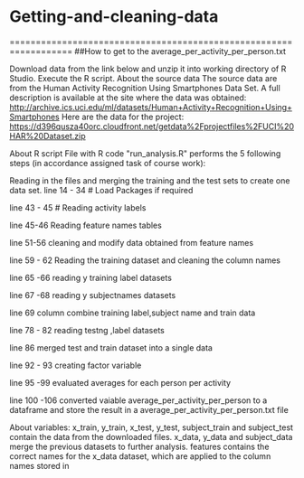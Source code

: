 # Getting-and-cleaning-data
==================================================================
##How to get to the average_per_activity_per_person.txt

Download data from the link below and unzip it into working directory of R Studio.
Execute the R script.
About the source data
The source data are from the Human Activity Recognition Using Smartphones Data Set. A full description is available at the site where the data was obtained: http://archive.ics.uci.edu/ml/datasets/Human+Activity+Recognition+Using+Smartphones Here are the data for the project: https://d396qusza40orc.cloudfront.net/getdata%2Fprojectfiles%2FUCI%20HAR%20Dataset.zip

About R script
File with R code "run_analysis.R" performs the 5 following steps (in accordance assigned task of course work):

Reading in the files and merging the training and the test sets to create one data set.
line 14 - 34 # Load Packages if required

line 43 - 45 #  Reading activity labels

line 45-46  Reading feature names tables

line 51-56  cleaning and modify data obtained from feature names

line 59 - 62 Reading the training dataset and cleaning the column names

line 65 -66  reading y training label datasets

line 67 -68  reading y subjectnames datasets

line 69 column combine training label,subject name and train data

line 78 - 82 reading  testng ,label datasets

line 86 merged test and train dataset into a single data

line 92 - 93 creating factor variable

line 95 -99 evaluated averages for each person per activity

line 100 -106 converted vaiable average_per_activity_per_person to a dataframe and store the result in a          average_per_activity_per_person.txt file 




About variables:
x_train, y_train, x_test, y_test, subject_train and subject_test contain the data from the downloaded files.
x_data, y_data and subject_data merge the previous datasets to further analysis.
features contains the correct names for the x_data dataset, which are applied to the column names stored in
